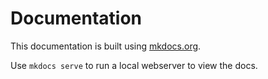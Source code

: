 # Documentation
This documentation is built using [mkdocs.org](http://mkdocs.org).

Use `mkdocs serve` to run a local webserver to view the docs.
